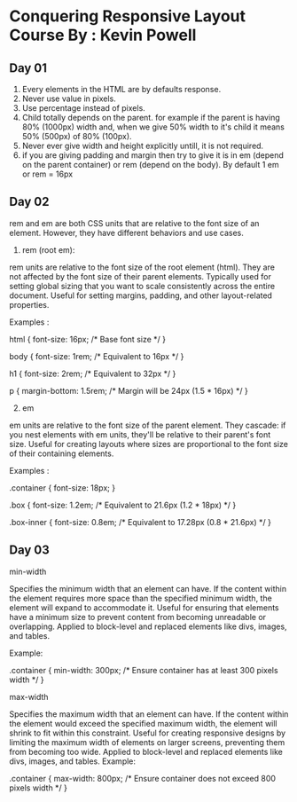 # Conquering Responsive Layout Course By : Kevin Powell


## Day 01

1. Every elements in the HTML are by defaults response.
2. Never use value in pixels.
3. Use percentage instead of pixels.
4. Child totally depends on the parent. for example if the parent is having 80% (1000px) width  and, when we give 50% width to it's child it means 50% (500px) of 80% (100px).
5. Never ever give width and height explicitly untill, it is not required.
6. if you are giving padding and margin then try to give it is in em (depend on the parent container) or rem (depend on the body).
 By default 1 em or rem = 16px 



## Day 02

rem and em are both CSS units that are relative to the font size of an element. However, they have different behaviors and use cases.

1. rem (root em):

rem units are relative to the font size of the root element (html).
They are not affected by the font size of their parent elements.
Typically used for setting global sizing that you want to scale consistently across the entire     document.
Useful for setting margins, padding, and other layout-related properties.

Examples :

html {
    font-size: 16px; /* Base font size */
}

body {
    font-size: 1rem; /* Equivalent to 16px */
}

h1 {
    font-size: 2rem; /* Equivalent to 32px */
}

p {
    margin-bottom: 1.5rem; /* Margin will be 24px (1.5 * 16px) */
}

2. em 

em units are relative to the font size of the parent element.
They cascade: if you nest elements with em units, they'll be relative to their parent's font size.
Useful for creating layouts where sizes are proportional to the font size of their containing elements.

Examples : 

.container {
    font-size: 18px;
}

.box {
    font-size: 1.2em; /* Equivalent to 21.6px (1.2 * 18px) */
}

.box-inner {
    font-size: 0.8em; /* Equivalent to 17.28px (0.8 * 21.6px) */
}


## Day 03

min-width 

Specifies the minimum width that an element can have.
If the content within the element requires more space than the specified minimum width, the element will expand to accommodate it.
Useful for ensuring that elements have a minimum size to prevent content from becoming unreadable or overlapping.
Applied to block-level and replaced elements like divs, images, and tables.

Example:

.container {
    min-width: 300px; /* Ensure container has at least 300 pixels width */
}


max-width

Specifies the maximum width that an element can have.
If the content within the element would exceed the specified maximum width, the element will shrink to fit within this constraint.
Useful for creating responsive designs by limiting the maximum width of elements on larger screens, preventing them from becoming too wide.
Applied to block-level and replaced elements like divs, images, and tables.
Example:

.container {
    max-width: 800px; /* Ensure container does not exceed 800 pixels width */
}
